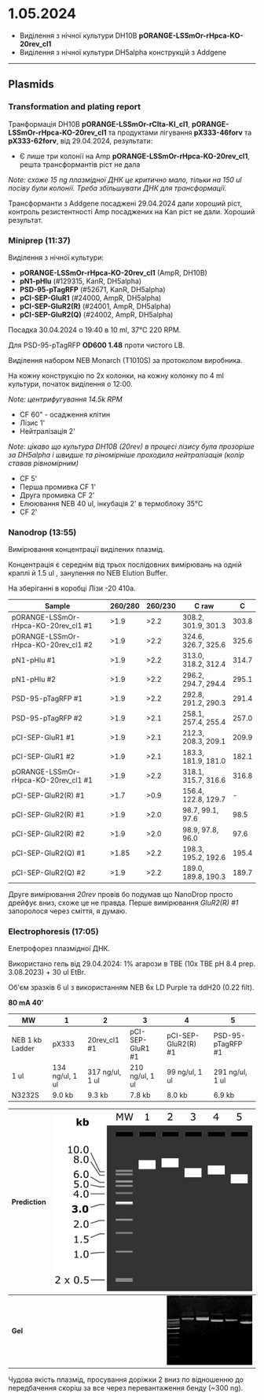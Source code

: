 1.05.2024
========
- Виділення з нічної культури DH10B __pORANGE-LSSmOr-rHpca-KO-20rev_cl1__
- Виділення з нічної культури DH5alpha конструкцій з Addgene

---
## Plasmids
### Transformation and plating report 
Транформація DH10B __pORANGE-LSSmOr-rClta-KI_cl1__, __pORANGE-LSSmOr-rHpca-KO-20rev_cl1__ та продуктами лігування __pX333-46forv__ та __pX333-62forv__, від 29.04.2024, результати:

- Є лише три колонії на Amp __pORANGE-LSSmOr-rHpca-KO-20rev_cl1__, решта трансформантів ріст не дала

_Note: схоже 15 ng плазмідної ДНК це критично мало, тільки на 150 ul посіву були колонії. Треба збільшувати ДНК для трансформації._

Трансформанти з Addgene посаджені 29.04.2024 дали хороший ріст, контроль резистентності Amp посаджених на Kan ріст не дали. Хороший результат.

### Miniprep (11:37)
Виділення з нічної культури:
- __pORANGE-LSSmOr-rHpca-KO-20rev_cl1__ (AmpR, DH10B)
- __pN1-pHlu__ (#129315, KanR, DH5alpha)
- __PSD-95-pTagRFP__ (#52671, KanR, DH5alpha)
- __pCI-SEP-GluR1__ (#24000, AmpR, DH5alpha)
- __pCI-SEP-GluR2(R)__ (#24001, AmpR, DH5alpha)
- __pCI-SEP-GluR2(Q)__ (#24002, AmpR, DH5alpha)

Посадка 30.04.2024 о 19:40 в 10 ml, 37°C 220 RPM.

Для PSD-95-pTagRFP  __OD600 1.48__ проти чистого LB.

Виділення набором NEB Monarch (T1010S) за протоколом виробника.

На кожну конструкцію по 2x колонки, на кожну колонку по 4 ml культури, початок виділення о 12:00.

_Note: центрифугування 14.5k RPM_

- CF 60" - осадження клітин
- Лізис 1'
- Нейтралізація 2'

_Note: цікаво що культура DH10B (20rev) в процесі лізису була прозоріше за DH5alpha і швидше та ріномірніше проходила нейтралізація (колір ставав рівномірним)_

- CF 5'
- Перша промивка CF 1'
- Друга промивка CF 2'
- Елюювання NEB 40 ul, інкубація 2' в термоблоку 35°C
- CF 2'


### Nanodrop (13:55)
Вимірювання концентрації виділених плазмід.

Концентрація є середнім від трьох послідовних вимірювань на одній краплі й 1.5 ul , занулення по NEB Elution Buffer.

На зберіганні в коробці Лізи -20 410a.

|Sample|260/280|260/230|C raw|C|
|-|-|-|-|-|
|pORANGE-LSSmOr-rHpca-KO-20rev_cl1 #1|>1.9|>2.2|308.2, 301.9, 301.3| 303.8 |
| pORANGE-LSSmOr-rHpca-KO-20rev_cl1 #2 |>1.9|>2.2|324.6, 326.7, 325.6| 325.6 |
| pN1-pHlu #1 |>1.9|>2.2|313.0, 318.2, 312.4| 314.7 |
| pN1-pHlu #2 |>1.9|>2.2|296.2, 294.7, 294.4| 295.1 |
| PSD-95-pTagRFP #1 |>1.9|>2.2|292.8, 291.2, 290.3| 291.4 |
| PSD-95-pTagRFP #2 |>1.9|>2.1|258.1, 257.4, 255.4| 257.0 |
| pCI-SEP-GluR1 #1 |>1.9|>2.1|212.3, 208.3, 209.1| 209.9 |
| pCI-SEP-GluR1 #2 |>1.9|>2.1|183.3, 181.9, 181.0| 182.1 |
| pORANGE-LSSmOr-rHpca-KO-20rev_cl1 #1 |>1.9|>2.2|318.1, 315.7, 316.6| 316.8 |
| pCI-SEP-GluR2(R) #1 |>1.7|>0.9|156.4, 122.8, 129.7| - |
| pCI-SEP-GluR2(R) #1 |>1.9|>2.0|98.7, 99.1, 97.6| 98.5 |
| pCI-SEP-GluR2(R) #2 |>1.9|>2.0|98.9, 97.8, 96.0| 97.6 |
| pCI-SEP-GluR2(Q) #1 |>1.85|>2.2|198.3, 195.2, 192.6| 195.4 |
| pCI-SEP-GluR2(Q) #2 |>1.9|>2.2|189.0, 189.8, 190.3| 189.7 |

Друге вимірювання _20rev_ провів бо подумав що NanoDrop просто дрейфує вниз, схоже це не правда. Перше вимірювання _GluR2(R) #1_ запоролося через сміття, я думаю.


### Electrophoresis (17:05)
Елетрофорез плазмідної ДНК.

Використано гель від 29.04.2024: 1% агарози в TBE (10x TBE pH 8.4 prep. 3.08.2023) + 30 ul EtBr.

Об'єм зразків 6 ul з використанням NEB 6x LD Purple та ddH20 (0.22 filt). 

__80 mA 40'__

|MW|1|2|3|4|5|
|-|-|-|-|-|-|
|NEB 1 kb Ladder|pX333|20rev_cl1 #1|pCI-SEP-GluR1 #1|pCI-SEP-GluR2(R) #1|PSD-95-pTagRFP #1|
|1 ul|134 ng/ul, 1 ul|317 ng/ul, 1 ul|210 ng/ul, 1 ul|99 ng/ul, 1 ul|291 ng/ul, 1 ul|
|N3232S|9.0 kb|9.3 kb|7.8 kb|8.0 kb|6.9 kb|

| Prediction |  <img src="pic/1_05_24_0.png" style="zoom:70%;" /> |
| ---------- | -------------------------------------------------: |
| __Gel__    | <img src="pic/1_05_24_1.jpeg" style="zoom:17%;" /> |

Чудова якість плазмід, просування доріжки 2 вниз по відношенню до передбачення скоріш за все через перевантаження бенду (~300 ng).